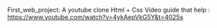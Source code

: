 First_web_project: A youtube clone
Html + Css
Video guide that help : https://www.youtube.com/watch?v=4ykAepVkG5Y&t=4025s
